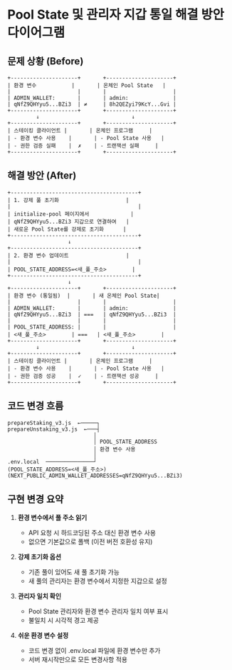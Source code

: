 # Pool State 및 관리자 지갑 통일 해결 방안 다이어그램

## 문제 상황 (Before)

```
+---------------------+       +---------------------+
| 환경 변수           |       | 온체인 Pool State   |
|                     |       |                     |
| ADMIN_WALLET:       |       | admin:              |
| qNfZ9QHYyu5...BZi3  | ≠     | 8h2QEZyi79KcY...Gvi |
+---------------------+       +---------------------+
         ↓                             ↓
+---------------------+       +---------------------+
| 스테이킹 클라이언트 |       | 온체인 프로그램     |
| - 환경 변수 사용    |       | - Pool State 사용   |
| - 권한 검증 실패    |  ✗    | - 트랜잭션 실패     |
+---------------------+       +---------------------+
```

## 해결 방안 (After)

```
+----------------------------------------+
| 1. 강제 풀 초기화                     |
|                                        |
| initialize-pool 페이지에서             |
| qNfZ9QHYyu5...BZi3 지갑으로 연결하여   |
| 새로운 Pool State를 강제로 초기화      |
+----------------------------------------+
                   ↓
+----------------------------------------+
| 2. 환경 변수 업데이트                  |
|                                        |
| POOL_STATE_ADDRESS=<새_풀_주소>        |
+----------------------------------------+
                   ↓
+---------------------+       +---------------------+
| 환경 변수 (통일됨)  |       | 새 온체인 Pool State|
|                     |       |                     |
| ADMIN_WALLET:       |       | admin:              |
| qNfZ9QHYyu5...BZi3  | ===   | qNfZ9QHYyu5...BZi3  |
|                     |       |                     |
| POOL_STATE_ADDRESS: |       |                     |
| <새_풀_주소>        | ===   | <새_풀_주소>        |
+---------------------+       +---------------------+
         ↓                             ↓
+---------------------+       +---------------------+
| 스테이킹 클라이언트 |       | 온체인 프로그램     |
| - 환경 변수 사용    |       | - Pool State 사용   |
| - 권한 검증 성공    |  ✓    | - 트랜잭션 성공     |
+---------------------+       +---------------------+
```

## 코드 변경 흐름

```
prepareStaking_v3.js  ←─────┐
prepareUnstaking_v3.js  ←───┤
                           │
                           │ POOL_STATE_ADDRESS
                           │ 환경 변수 사용
                           │
.env.local  ───────────────┘
(POOL_STATE_ADDRESS=<새_풀_주소>)
(NEXT_PUBLIC_ADMIN_WALLET_ADDRESSES=qNfZ9QHYyu5...BZi3)
```

## 구현 변경 요약

1. **환경 변수에서 풀 주소 읽기**
   - API 요청 시 하드코딩된 주소 대신 환경 변수 사용
   - 없으면 기본값으로 폴백 (이전 버전 호환성 유지)

2. **강제 초기화 옵션**
   - 기존 풀이 있어도 새 풀 초기화 가능
   - 새 풀의 관리자는 환경 변수에서 지정한 지갑으로 설정

3. **관리자 일치 확인**
   - Pool State 관리자와 환경 변수 관리자 일치 여부 표시
   - 불일치 시 시각적 경고 제공

4. **쉬운 환경 변수 설정**
   - 코드 변경 없이 .env.local 파일에 환경 변수만 추가
   - 서버 재시작만으로 모든 변경사항 적용